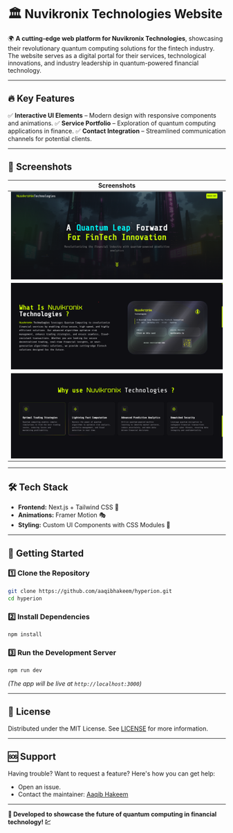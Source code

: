 # 🏛 **Nuvikronix Technologies Website**

🌍 **A cutting-edge web platform for Nuvikronix Technologies**, showcasing their revolutionary quantum computing solutions for the fintech industry. The website serves as a digital portal for their services, technological innovations, and industry leadership in quantum-powered financial technology.

---

## 🔥 **Key Features**

✅ **Interactive UI Elements** – Modern design with responsive components and animations. 
✅ **Service Portfolio** – Exploration of quantum computing applications in finance. 
✅ **Contact Integration** – Streamlined communication channels for potential clients.

---

## 📸 **Screenshots**

|           Screenshots           |
| ------------------------------- |
| ![Landing](content/nt1.png)     |
| ![Description](content/nt2.png) |
| ![Reasons](content/nt3.png)     |


---

## 🛠 **Tech Stack**

- **Frontend:** Next.js + Tailwind CSS 🚀
- **Animations:** Framer Motion 🎭
- **Styling:** Custom UI Components with CSS Modules 🎨

---

## 🚀 **Getting Started**

### 1️⃣ **Clone the Repository**

```sh
git clone https://github.com/aaqibhakeem/hyperion.git
cd hyperion
```

### 2️⃣ **Install Dependencies**

```sh
npm install
```

### 3️⃣ **Run the Development Server**

```sh
npm run dev
```

_(The app will be live at `http://localhost:3000`)_

---

## 📝 License

Distributed under the MIT License. See [LICENSE](LICENSE) for more information.

---

## 🆘 Support

Having trouble? Want to request a feature? Here's how you can get help:

- Open an issue.
- Contact the maintainer: [Aaqib Hakeem](https://aaqibhakeem.vercel.app/)

---

**🌟 Developed to showcase the future of quantum computing in financial technology! 💹** 
